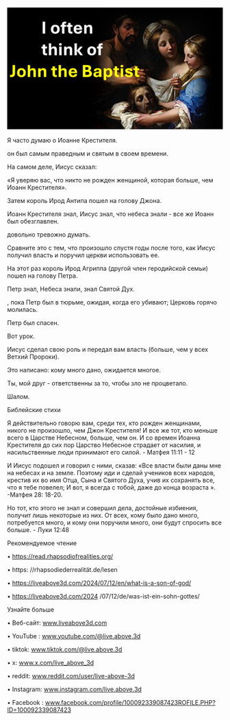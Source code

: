 ![Video cover image](../cover.jpg)

Я часто думаю о Иоанне Крестителя.

он был самым праведным и святым в своем времени.

На самом деле, Иисус сказал:

«Я уверяю вас, что никто не рожден женщиной, которая больше, чем Иоанн Крестителя».

Затем король Ирод Антипа пошел на голову Джона.

Иоанн Крестителя знал, Иисус знал, что небеса знали - все же Иоанн был обезглавлен.

довольно тревожно думать.

Сравните это с тем, что произошло спустя годы после того, как Иисус получил власть и поручил церкви использовать ее.

На этот раз король Ирод Агриппа (другой член геродийской семьи) пошел на голову Петра.

Петр знал, Небеса знали, знал Святой Дух.

, пока Петр был в тюрьме, ожидая, когда его убивают; Церковь горячо молилась.

Петр был спасен.

Вот урок.

Иисус сделал свою роль и передал вам власть (больше, чем у всех Ветхий Пророки).

Это написано: кому много дано, ожидается многое.

Ты, мой друг - ответственны за то, чтобы зло не процветало.

Шалом.

Библейские стихи

Я действительно говорю вам, среди тех, кто рожден женщинами, никого не произошло, чем Джон Крестителя! И все же тот, кто меньше всего в Царстве Небесном, больше, чем он. И со времен Иоанна Крестителя до сих пор Царство Небесное страдает от насилия, и насильственные люди принимают его силой. - Матфея 11:11 - 12

И Иисус подошел и говорил с ними, сказав: «Все власти были даны мне на небесах и на земле. Поэтому иди и сделай учеников всех народов, крестив их во имя Отца, Сына и Святого Духа, учив их сохранять все, что я тебе повелел; И вот, я всегда с тобой, даже до конца возраста ». -Матфея 28: 18-20.

Но тот, кто этого не знал и совершил дела, достойные избиения, получит лишь некоторые из них. От всех, кому было дано много, потребуется много, и кому они поручили много, они будут спросить все больше. - Луки 12:48

Рекомендуемое чтение

• https://read.rhapsodiofrealities.org/

• https: //rhapsodiederrealität.de/lesen  

• https://liveabove3d.com/2024/07/12/en/what-is-a-son-of-god/

• https://liveabove3d.com/2024 /07/12/de/was-ist-ein-sohn-gottes/

Узнайте больше

• Веб-сайт: www.liveabove3d.com

• YouTube : www.youtube.com/@live.above.3d

• tiktok: www.tiktok.com/@live.above.3d

• x: www.x.com/live_above_3d

• reddit: www.reddit.com/user/live-above-3d

• Instagram: www.instagram.com/live.above.3d

• Facebook : www.facebook.com/profile/100092339087423ROFILE.PHP?ID=100092339087423